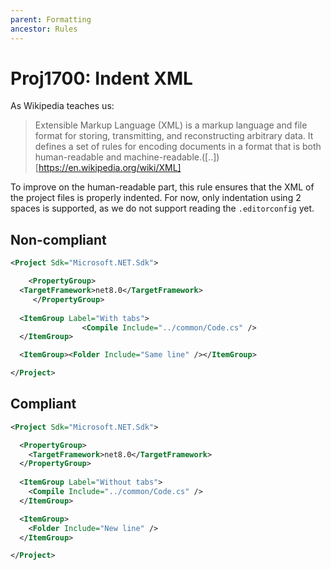 ```yaml
---
parent: Formatting
ancestor: Rules
---
```


# Proj1700: Indent XML
As Wikipedia teaches us:
> Extensible Markup Language (XML) is a markup language and file format for
> storing, transmitting, and reconstructing arbitrary data. It defines a set of
> rules for encoding documents in a format that is both human-readable and
> machine-readable.([..])[https://en.wikipedia.org/wiki/XML]

To improve on the human-readable part, this rule ensures that the XML of the
project files is properly indented. For now, only indentation using 2 spaces 
is supported, as we do not support reading the `.editorconfig` yet.

## Non-compliant
``` xml
<Project Sdk="Microsoft.NET.Sdk">

    <PropertyGroup>
  <TargetFramework>net8.0</TargetFramework>
     </PropertyGroup>
  
  <ItemGroup Label="With tabs">
    			<Compile Include="../common/Code.cs" />
  </ItemGroup>

  <ItemGroup><Folder Include="Same line" /></ItemGroup>

</Project>
```

## Compliant
``` xml
<Project Sdk="Microsoft.NET.Sdk">

  <PropertyGroup>
    <TargetFramework>net8.0</TargetFramework>
  </PropertyGroup>
  
  <ItemGroup Label="Without tabs">
    <Compile Include="../common/Code.cs" />
  </ItemGroup>

  <ItemGroup>
    <Folder Include="New line" />
  </ItemGroup>

</Project>
```
